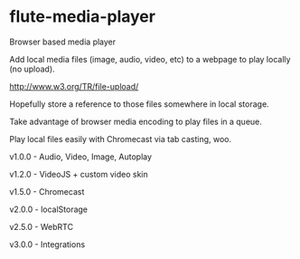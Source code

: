 # flute-media-player
Browser based media player

Add local media files (image, audio, video, etc) to a webpage to play locally (no upload).

http://www.w3.org/TR/file-upload/

Hopefully store a reference to those files somewhere in local storage.

Take advantage of browser media encoding to play files in a queue.

Play local files easily with Chromecast via tab casting, woo.



v1.0.0 - Audio, Video, Image, Autoplay


v1.2.0 - VideoJS + custom video skin


v1.5.0 - Chromecast


v2.0.0 - localStorage


v2.5.0 - WebRTC


v3.0.0 - Integrations
